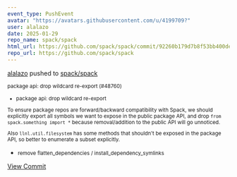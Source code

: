 ```yaml
---
event_type: PushEvent
avatar: "https://avatars.githubusercontent.com/u/4199709?"
user: alalazo
date: 2025-01-29
repo_name: spack/spack
html_url: https://github.com/spack/spack/commit/92260b179d7b8f53bb400de4eca9bfe36e9dffc3
repo_url: https://github.com/spack/spack
---
```


<a href='https://github.com/alalazo' target='_blank'>alalazo</a> pushed to <a href='https://github.com/spack/spack' target='_blank'>spack/spack</a>

<small>package api: drop wildcard re-export (#48760)

* package api: drop wildcard re-export

To ensure package repos are forward/backward compatibility with Spack,
we should explicitly export all symbols we want to expose in the public
package API, and drop `from spack.something import *` because
removal/addition to the public API will go unnoticed.

Also `llnl.util.filesystem` has some methods that shouldn't be exposed
in the package API, so better to enumerate a subset explicitly.

* remove flatten_dependencies / install_dependency_symlinks</small>

<a href='https://github.com/spack/spack/commit/92260b179d7b8f53bb400de4eca9bfe36e9dffc3' target='_blank'>View Commit</a>